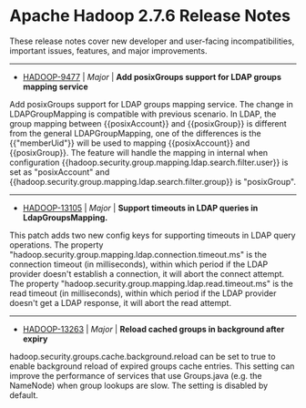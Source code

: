 
<!---
# Licensed to the Apache Software Foundation (ASF) under one
# or more contributor license agreements.  See the NOTICE file
# distributed with this work for additional information
# regarding copyright ownership.  The ASF licenses this file
# to you under the Apache License, Version 2.0 (the
# "License"); you may not use this file except in compliance
# with the License.  You may obtain a copy of the License at
#
#     http://www.apache.org/licenses/LICENSE-2.0
#
# Unless required by applicable law or agreed to in writing, software
# distributed under the License is distributed on an "AS IS" BASIS,
# WITHOUT WARRANTIES OR CONDITIONS OF ANY KIND, either express or implied.
# See the License for the specific language governing permissions and
# limitations under the License.
-->
# Apache Hadoop  2.7.6 Release Notes

These release notes cover new developer and user-facing incompatibilities, important issues, features, and major improvements.


---

* [HADOOP-9477](https://issues.apache.org/jira/browse/HADOOP-9477) | *Major* | **Add posixGroups support for LDAP groups mapping service**

Add posixGroups support for LDAP groups mapping service. The change in LDAPGroupMapping is compatible with previous scenario. In LDAP, the group mapping between {{posixAccount}} and {{posixGroup}} is different from the general LDAPGroupMapping, one of the differences is the {{"memberUid"}} will be used to mapping {{posixAccount}} and {{posixGroup}}. The feature will handle the mapping in internal when configuration {{hadoop.security.group.mapping.ldap.search.filter.user}} is set as "posixAccount" and {{hadoop.security.group.mapping.ldap.search.filter.group}} is "posixGroup".


---

* [HADOOP-13105](https://issues.apache.org/jira/browse/HADOOP-13105) | *Major* | **Support timeouts in LDAP queries in LdapGroupsMapping.**

This patch adds two new config keys for supporting timeouts in LDAP query operations. The property "hadoop.security.group.mapping.ldap.connection.timeout.ms" is the connection timeout (in milliseconds), within which period if the LDAP provider doesn't establish a connection, it will abort the connect attempt. The property "hadoop.security.group.mapping.ldap.read.timeout.ms" is the read timeout (in milliseconds), within which period if the LDAP provider doesn't get a LDAP response, it will abort the read attempt.


---

* [HADOOP-13263](https://issues.apache.org/jira/browse/HADOOP-13263) | *Major* | **Reload cached groups in background after expiry**

hadoop.security.groups.cache.background.reload can be set to true to enable background reload of expired groups cache entries. This setting can improve the performance of services that use Groups.java (e.g. the NameNode) when group lookups are slow. The setting is disabled by default.
